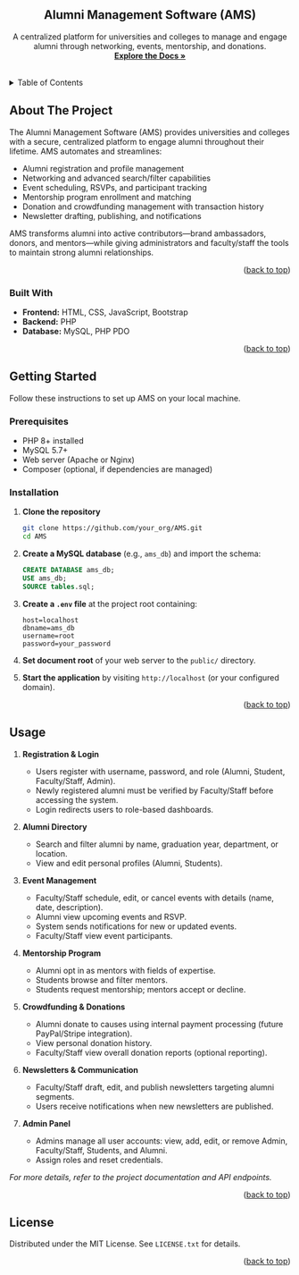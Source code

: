 <!-- Improved compatibility of back to top link: See: https://github.com/othneildrew/Best-README-Template/pull/73 -->

<a id="readme-top"></a>

<!--
*** Thanks for checking out the AMS (Alumni Management Software). If you have a suggestion that would make this better, please fork the repo and create a pull request or open an issue with the tag "enhancement".
*** Don't forget to give the project a star!
*** Now go create something AMAZING! :)
-->

<!-- PROJECT SHIELDS -->

<br />
<div align="center">


  <h2 align="center">Alumni Management Software (AMS)</h2>

  <p align="center">
    A centralized platform for universities and colleges to manage and engage alumni through networking, events, mentorship, and donations.
    <br />
    <a href="#about-the-project"><strong>Explore the Docs »</strong></a>
    <br />
    <br />
  </p>
</div>

<!-- TABLE OF CONTENTS -->

<details>
  <summary>Table of Contents</summary>
  <ol>
    <li><a href="#about-the-project">About The Project</a>
      <ul>
        <li><a href="#built-with">Built With</a></li>
      </ul>
    </li>
    <li><a href="#getting-started">Getting Started</a>
      <ul>
        <li><a href="#prerequisites">Prerequisites</a></li>
        <li><a href="#installation">Installation</a></li>
      </ul>
    </li>
    <li><a href="#usage">Usage</a></li>
    <li><a href="#roadmap">Roadmap</a></li>
    <li><a href="#contributing">Contributing</a></li>
    <li><a href="#license">License</a></li>
    <li><a href="#contact">Contact</a></li>
    <li><a href="#acknowledgments">Acknowledgments</a></li>
  </ol>
</details>

<!-- ABOUT THE PROJECT -->

## About The Project

The Alumni Management Software (AMS) provides universities and colleges with a secure, centralized platform to engage alumni throughout their lifetime. AMS automates and streamlines:

* Alumni registration and profile management
* Networking and advanced search/filter capabilities
* Event scheduling, RSVPs, and participant tracking
* Mentorship program enrollment and matching
* Donation and crowdfunding management with transaction history
* Newsletter drafting, publishing, and notifications

AMS transforms alumni into active contributors—brand ambassadors, donors, and mentors—while giving administrators and faculty/staff the tools to maintain strong alumni relationships.

<p align="right">(<a href="#readme-top">back to top</a>)</p>

### Built With

* **Frontend:** HTML, CSS, JavaScript, Bootstrap
* **Backend:** PHP 
* **Database:** MySQL, PHP PDO

<p align="right">(<a href="#readme-top">back to top</a>)</p>

<!-- GETTING STARTED -->

## Getting Started

Follow these instructions to set up AMS on your local machine.

### Prerequisites

* PHP 8+ installed
* MySQL 5.7+ 
* Web server (Apache or Nginx)
* Composer (optional, if dependencies are managed)

### Installation

1. **Clone the repository**

   ```sh
   git clone https://github.com/your_org/AMS.git
   cd AMS
   ```
2. **Create a MySQL database** (e.g., `ams_db`) and import the schema:

   ```sql
   CREATE DATABASE ams_db;
   USE ams_db;
   SOURCE tables.sql;
   ```
3. **Create a `.env` file** at the project root containing:

   ```env
   host=localhost
   dbname=ams_db
   username=root
   password=your_password
   ```
4. **Set document root** of your web server to the `public/` directory.
5. **Start the application** by visiting `http://localhost` (or your configured domain).

<p align="right">(<a href="#readme-top">back to top</a>)</p>

<!-- USAGE -->

## Usage

1. **Registration & Login**

   * Users register with username, password, and role (Alumni, Student, Faculty/Staff, Admin).
   * Newly registered alumni must be verified by Faculty/Staff before accessing the system.
   * Login redirects users to role-based dashboards.

2. **Alumni Directory**

   * Search and filter alumni by name, graduation year, department, or location.
   * View and edit personal profiles (Alumni, Students).

3. **Event Management**

   * Faculty/Staff schedule, edit, or cancel events with details (name, date, description).
   * Alumni view upcoming events and RSVP.
   * System sends notifications for new or updated events.
   * Faculty/Staff view event participants.

4. **Mentorship Program**

   * Alumni opt in as mentors with fields of expertise.
   * Students browse and filter mentors.
   * Students request mentorship; mentors accept or decline.

5. **Crowdfunding & Donations**

   * Alumni donate to causes using internal payment processing (future PayPal/Stripe integration).
   * View personal donation history.
   * Faculty/Staff view overall donation reports (optional reporting).

6. **Newsletters & Communication**

   * Faculty/Staff draft, edit, and publish newsletters targeting alumni segments.
   * Users receive notifications when new newsletters are published.

7. **Admin Panel**

   * Admins manage all user accounts: view, add, edit, or remove Admin, Faculty/Staff, Students, and Alumni.
   * Assign roles and reset credentials.

*For more details, refer to the project documentation and API endpoints.*

<p align="right">(<a href="#readme-top">back to top</a>)</p>

<!-- ROADMAP -->




<!-- LICENSE -->

## License

Distributed under the MIT License. See `LICENSE.txt` for details.

<p align="right">(<a href="#readme-top">back to top</a>)</p>

